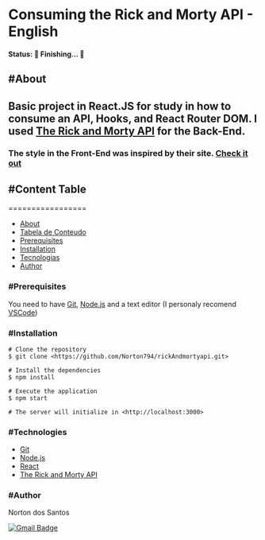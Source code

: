 # Consuming the Rick and Morty API - English

#### Status:  🚧 Finishing... 🚧

## #About
## Basic project in React.JS for study in how to consume an API, Hooks, and React Router DOM. I used [The Rick and Morty API](https://rickandmortyapi.com/) for the Back-End.
### The style in the Front-End was inspired by their site. [Check it out](https://norton794.github.io/rickAndmortyapi/)

## #Content Table
=================
<!--ts-->
   * [About](#About)
   * [Tabela de Conteudo](#Content)
   * [Prerequisites](#Prerequisites)
   * [Installation](#Installation)
   * [Tecnologias](#tecnologias)
   * [Author](#Author)
<!--te-->

### #Prerequisites

You need to have [Git](https://git-scm.com/), [Node.js](https://nodejs.org/en/) and a text editor (I personaly recomend [VSCode](https://code.visualstudio.com/))

### #Installation

```
# Clone the repository
$ git clone <https://github.com/Norton794/rickAndmortyapi.git>

# Install the dependencies
$ npm install

# Execute the application
$ npm start

# The server will initialize in <http://localhost:3000> 
```

### #Technologies

- [Git](https://git-scm.com/)
- [Node.js](https://nodejs.org/en/)
- [React](https://pt-br.reactjs.org/)
- [The Rick and Morty API](https://rickandmortyapi.com/)

### #Author

Norton dos Santos

[![Gmail Badge](https://img.shields.io/badge/-nortonsantos79@gmail.com-c14438?style=flat-square&logo=Gmail&logoColor=white&link=mailto:nortonsantos79@gmail.com)](mailto:nortonsantos79@gmail.com)
